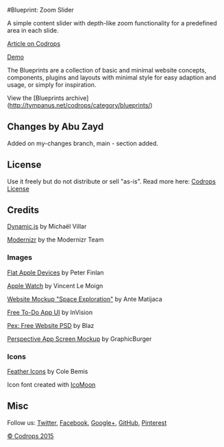 #Blueprint: Zoom Slider

A simple content slider with depth-like zoom functionality for a predefined area in each slide.

[Article on Codrops](http://tympanus.net/codrops/?p=24330)

[Demo](http://tympanus.net/Blueprints/ZoomSlider/)

The Blueprints are a collection of basic and minimal website concepts, components, plugins and layouts with minimal style for easy adaption and usage, or simply for inspiration.

View the [Blueprints archive] (http://tympanus.net/codrops/category/blueprints/)

## Changes by Abu Zayd
Added on my-changes branch, main - section added.


## License

Use it freely but do not distribute or sell "as-is". Read more here: [Codrops License](http://tympanus.net/codrops/licensing/)

## Credits

[Dynamic.js](http://dynamicsjs.com/) by Michaël Villar

[Modernizr](http://modernizr.com/) by the Modernizr Team

### Images

[Flat Apple Devices](http://drbl.in/jsoj) by Peter Finlan

[Apple Watch](http://drbl.in/mNVE) by Vincent Le Moign

[Website Mockup "Space Exploration"](http://drbl.in/oMJD) by Ante Matijaca

[Free To-Do App UI](http://www.invisionapp.com/do/sketchappsources) by InVision

[Pex: Free Website PSD](http://blazrobar.com/2015/free-psd-website-templates/pex-a-free-website-home-page-photoshop-psd/) by Blaz

[Perspective App Screen Mockup](http://graphicburger.com/perspective-app-screens-mock-up/) by GraphicBurger

### Icons

[Feather Icons](https://gumroad.com/l/feather) by Cole Bemis

Icon font created with [IcoMoon](https://icomoon.io)

## Misc

Follow us: [Twitter](http://www.twitter.com/codrops), [Facebook](http://www.facebook.com/pages/Codrops/159107397912), [Google+](https://plus.google.com/101095823814290637419), [GitHub](https://github.com/codrops), [Pinterest](http://www.pinterest.com/codrops/)

[© Codrops 2015](http://www.codrops.com)

